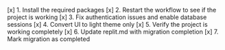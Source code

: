 [x] 1. Install the required packages
[x] 2. Restart the workflow to see if the project is working
[x] 3. Fix authentication issues and enable database sessions
[x] 4. Convert UI to light theme only
[x] 5. Verify the project is working completely
[x] 6. Update replit.md with migration completion
[x] 7. Mark migration as completed